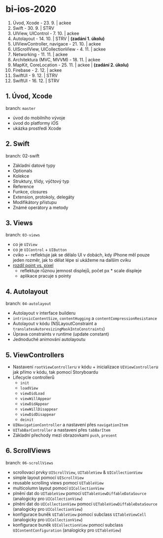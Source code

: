 # bi-ios-2020

1. Úvod, Xcode - 23. 9. | ackee
2. Swift - 30. 9. | STRV
3. UIView, UIControl - 7. 10. | ackee
4. Autolayout - 14. 10. | STRV | **(zadání 1. úkolu)**
5. UIViewController, navigace - 21. 10. | ackee
6. UIScrollView, UICollectionView - 4. 11. | ackee
7. Networking - 11. 11. | ackee
8. Architektura (MVC, MVVM) - 18. 11. | ackee
9. MapKit, CoreLocation - 25. 11. | ackee | **(zadání 2. úkolu)**
10. Firebase - 2. 12. | ackee
11. SwiftUI - 9. 12. | STRV
12. SwiftUI - 16. 12. | STRV

## 1. Úvod, Xcode

branch: `master`

- úvod do mobilního vývoje
- úvod do platformy iOS
- ukázka prostředí Xcode

## 2. Swift
branch: 02-swift

- Základní datové typy
- Optionals
- Kolekce
- Struktury, třídy, výčtový typ
- Reference
- Funkce, closures
- Extension, protokoly, delegáty
- Modifikátory přístupu
- Známé operátory a metody

## 3. Views

branch: `03-views`

- co je `UIView`
- co je `UIControl` + `UIButton`
- cviko +- reflektuje jak se dělalo UI v dobách, kdy iPhone měl pouze jeden rozměr, jak to dělat lépe si ukážeme na dalším cviku
- [rozdíl point vs. pixel](https://www.paintcodeapp.com/news/ultimate-guide-to-iphone-resolutions)
    - reflektuje různou jemnost displejů, počet px * scale displeje 
    - aplikace pracuje s pointy

## 4. Autolayout

branch: `04-autolayout`

- Autolayout v interface builderu
- `intrinsicContentSize`, `contentHugging` a `contentCompressionResistance`
- Autolayout v kódu (NSLayoutConstraint a `translatesAutoresizingMaskIntoConstraints`)
- Úprava constraints v runtime (update constant)
- Jednoduché animování autolayoutu

## 5. ViewControllers

- Nastavení `rootViewController`u v kódu + inicializace `UIViewController`u jak přímo v kódu, tak pomocí Storyboardu
- Lifecycle controllerů
    * `init`
    * `loadView`
    * `viewDidLoad`
    * `viewWillAppear`
    * `viewDidAppear`
    * `viewWillDisappear`
    * `viewDidDisappear`
    * `deinit`
- `UINavigationController` a nastavení přes `navigationItem`
- `UITabBarController` a nastavení přes `tabBarItem`
- Základní přechody mezi obrazovkami `push`, `present`

## 6. ScrollViews

branch: `06-scrollViews`

- scrollovací prvky `UIScrollView`, `UITableView` & `UICollectionView`
- simple layout pomocí `UIScrollView`
- reusable scrolling views pomocí `UITableView`
- multicolumn layout pomocí `UICollectionView`
- plnění dat do `UITableView` pomocí `UITableViewDiffableDataSource` (analogicky pro `UICollectionView`)
- plnění dat do `UICollectionView` pomocí `UITableViewDiffableDataSource` (analogicky pro `UICollectionView`)
- konfigurace buněk `UITableView` pomocí subclass `UITableViewCell` (analogicky pro `UICollectionView`)
- konfigurace buněk `UICollectionView` pomocí subclass `UIContentConfiguration` (analogicky pro `UITableView`)